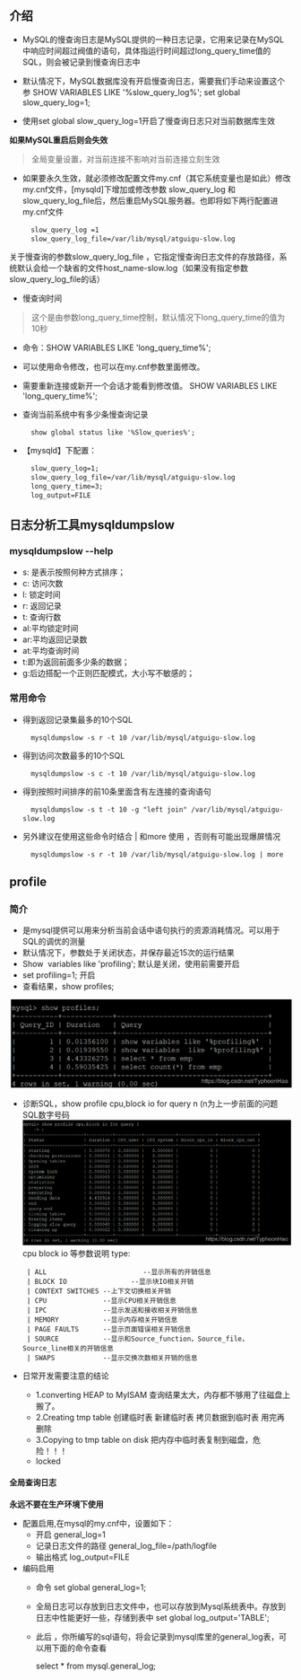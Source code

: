 
## 介绍

- MySQL的慢查询日志是MySQL提供的一种日志记录，它用来记录在MySQL中响应时间超过阀值的语句，具体指运行时间超过long_query_time值的SQL，则会被记录到慢查询日志中
- 默认情况下，MySQL数据库没有开启慢查询日志，需要我们手动来设置这个参
        SHOW VARIABLES LIKE '%slow_query_log%';
        set global slow_query_log=1;
        
- 使用set global slow_query_log=1开启了慢查询日志只对当前数据库生效

**如果MySQL重启后则会失效**

>全局变量设置，对当前连接不影响对当前连接立刻生效

- 如果要永久生效，就必须修改配置文件my.cnf（其它系统变量也是如此）修改my.cnf文件，[mysqld]下增加或修改参数
slow_query_log 和slow_query_log_file后，然后重启MySQL服务器。也即将如下两行配置进my.cnf文件
       
        slow_query_log =1
		slow_query_log_file=/var/lib/mysql/atguigu-slow.log

关于慢查询的参数slow_query_log_file ，它指定慢查询日志文件的存放路径，系统默认会给一个缺省的文件host_name-slow.log（如果没有指定参数slow_query_log_file的话）
- 慢查询时间

>这个是由参数long_query_time控制，默认情况下long_query_time的值为10秒

  - 命令：SHOW VARIABLES LIKE 'long_query_time%';
  - 可以使用命令修改，也可以在my.cnf参数里面修改。
  - 需要重新连接或新开一个会话才能看到修改值。 SHOW VARIABLES LIKE 'long_query_time%';
- 查询当前系统中有多少条慢查询记录

		show global status like '%Slow_queries%';
- 【mysqld】下配置：
		
        slow_query_log=1;
		slow_query_log_file=/var/lib/mysql/atguigu-slow.log
		long_query_time=3;
		log_output=FILE
        
## 日志分析工具mysqldumpslow
### mysqldumpslow --help

- s: 是表示按照何种方式排序；
- c: 访问次数
- l: 锁定时间
- r: 返回记录
- t: 查询行数
- al:平均锁定时间
- ar:平均返回记录数
- at:平均查询时间
- t:即为返回前面多少条的数据；
- g:后边搭配一个正则匹配模式，大小写不敏感的；

### 常用命令

- 得到返回记录集最多的10个SQL

		mysqldumpslow -s r -t 10 /var/lib/mysql/atguigu-slow.log
- 得到访问次数最多的10个SQL

		mysqldumpslow -s c -t 10 /var/lib/mysql/atguigu-slow.log
- 得到按照时间排序的前10条里面含有左连接的查询语句

		mysqldumpslow -s t -t 10 -g "left join" /var/lib/mysql/atguigu-slow.log
- 另外建议在使用这些命令时结合 | 和more 使用 ，否则有可能出现爆屏情况

		mysqldumpslow -s r -t 10 /var/lib/mysql/atguigu-slow.log | more
        
## profile

### 简介

- 是mysql提供可以用来分析当前会话中语句执行的资源消耗情况。可以用于SQL的调优的测量
- 默认情况下，参数处于关闭状态，并保存最近15次的运行结果
- Show  variables like 'profiling'; 默认是关闭，使用前需要开启
- set profiling=1; 开启
- 查看结果，show profiles;

![upload successful](../images/pasted-26.png)
- 诊断SQL，show profile cpu,block io for query n (n为上一步前面的问题SQL数字号码
![upload successful](../images/pasted-27.png)
cpu block io 等参数说明
  type: 
  
       | ALL                        --显示所有的开销信息  
       | BLOCK IO                --显示块IO相关开销  
       | CONTEXT SWITCHES --上下文切换相关开销  
       | CPU              --显示CPU相关开销信息  
       | IPC              --显示发送和接收相关开销信息  
       | MEMORY           --显示内存相关开销信息  
       | PAGE FAULTS      --显示页面错误相关开销信息  
       | SOURCE           --显示和Source_function，Source_file，Source_line相关的开销信息  
       | SWAPS            --显示交换次数相关开销的信息
- 日常开发需要注意的结论
  - 1.converting HEAP to MyISAM 查询结果太大，内存都不够用了往磁盘上搬了。
  - 2.Creating tmp table 创建临时表
        新建临时表
        拷贝数据到临时表
        用完再删除
  - 3.Copying to tmp table on disk 把内存中临时表复制到磁盘，危险！！！
  - locked
  
#### 全局查询日志

**永远不要在生产环境下使用**
- 配置启用,在mysql的my.cnf中，设置如下：
	- 开启 general_log=1   
	- 记录日志文件的路径 general_log_file=/path/logfile
	- 输出格式 log_output=FILE
- 编码启用
	- 命令 set global general_log=1;
	- 全局日志可以存放到日志文件中，也可以存放到Mysql系统表中。存放到日志中性能更好一些，存储到表中 set global log_output='TABLE'; 
    -  此后 ，你所编写的sql语句，将会记录到mysql库里的general_log表，可以用下面的命令查看
   
   
    	select * from mysql.general_log;
